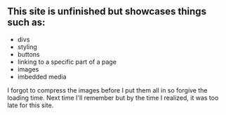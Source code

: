 ## This site is unfinished but showcases things such as:

- divs
- styling
- buttons
- linking to a specific part of a page
- images
- imbedded media

I forgot to compress the images before I put them all in so forgive the loading time. Next time I'll remember but by the time I realized, it was too late for this site.
